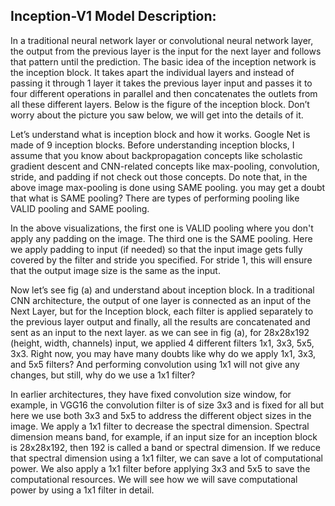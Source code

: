 ## Inception-V1 Model Description:


In a traditional neural network layer or convolutional neural network layer, the output from the previous layer is the input for the next layer and follows that pattern until the prediction. The basic idea of the inception network is the inception block. It takes apart the individual layers and instead of passing it through 1 layer it takes the previous layer input and passes it to four different operations in parallel and then concatenates the outlets from all these different layers. Below is the figure of the inception block. Don’t worry about the picture you saw below, we will get into the details of it.

Let’s understand what is inception block and how it works. Google Net is made of 9 inception blocks. Before understanding inception blocks, I assume that you know about backpropagation concepts like scholastic gradient descent and CNN-related concepts like max-pooling, convolution, stride, and padding if not check out those concepts. Do note that, in the above image max-pooling is done using SAME pooling. you may get a doubt that what is SAME pooling? There are types of performing pooling like VALID pooling and SAME pooling.

In the above visualizations, the first one is VALID pooling where you don't apply any padding on the image. The third one is the SAME pooling. Here we apply padding to input (if needed) so that the input image gets fully covered by the filter and stride you specified. For stride 1, this will ensure that the output image size is the same as the input.

Now let’s see fig (a) and understand about inception block. In a traditional CNN architecture, the output of one layer is connected as an input of the Next Layer, but for the Inception block, each filter is applied separately to the previous layer output and finally, all the results are concatenated and sent as an input to the next layer. as we can see in fig (a), for 28x28x192 (height, width, channels) input, we applied 4 different filters 1x1, 3x3, 5x5, 3x3. Right now, you may have many doubts like why do we apply 1x1, 3x3, and 5x5 filters? And performing convolution using 1x1 will not give any changes, but still, why do we use a 1x1 filter?

In earlier architectures, they have fixed convolution size window, for example, in VGG16 the convolution filter is of size 3x3 and is fixed for all but here we use both 3x3 and 5x5 to address the different object sizes in the image. We apply a 1x1 filter to decrease the spectral dimension. Spectral dimension means band, for example, if an input size for an inception block is 28x28x192, then 192 is called a band or spectral dimension. If we reduce that spectral dimension using a 1x1 filter, we can save a lot of computational power. We also apply a 1x1 filter before applying 3x3 and 5x5 to save the computational resources. We will see how we will save computational power by using a 1x1 filter in detail.
